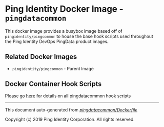 
# Ping Identity Docker Image - `pingdatacommon`

This docker image provides a busybox image based off of `pingidentity/pingcommon`
to house the base hook scripts used throughout 
the Ping Identity DevOps PingData product images.  

## Related Docker Images
- `pingidentity/pingcommon` - Parent Image

## Docker Container Hook Scripts
Please go [here](https://github.com/pingidentity/pingidentity-devops-getting-started/tree/master/docs/docker-images/pingdatacommon/hooks/README.md) for details on all pingdatacommon hook scripts

---
This document auto-generated from _[pingdatacommon/Dockerfile](https://github.com/pingidentity/pingidentity-docker-builds/blob/master/pingdatacommon/Dockerfile)_

Copyright (c)  2019 Ping Identity Corporation. All rights reserved.
